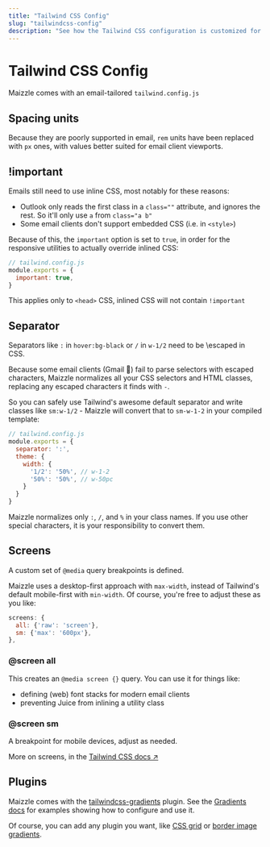 ```yaml
---
title: "Tailwind CSS Config"
slug: "tailwindcss-config"
description: "See how the Tailwind CSS configuration is customized for email development in Maizzle"
---
```


# Tailwind CSS Config

Maizzle comes with an email-tailored `tailwind.config.js`

## Spacing units

Because they are poorly supported in email, `rem` units have been replaced with `px` ones, with values better suited for email client viewports.

## !important

Emails still need to use inline CSS, most notably for these reasons:

- Outlook only reads the first class in a `class=""` attribute, and ignores the rest. 
  So it'll only use `a` from `class="a b"`
- Some email clients don't support embedded CSS (i.e. in `<style>`)

Because of this, the `important` option is set to `true`, in order for the responsive utilities to actually override inlined CSS:

```js
// tailwind.config.js
module.exports = {
  important: true,
}
```

<div class="bg-gray-100 border-l-4 border-gradient-b-ocean-light p-4 mb-4 text-md" role="alert">
  <div class="text-gray-600">This applies only to <code class="shiki-inline">&lt;head&gt;</code> CSS, inlined CSS will not contain <code class="shiki-inline">!important</code></div>
</div>

## Separator

Separators like `:` in `hover:bg-black` or `/` in `w-1/2` need to be \escaped in CSS. 

Because some email clients (Gmail 👀) fail to parse selectors with escaped characters, 
Maizzle normalizes all your CSS selectors and HTML classes, replacing any escaped characters it finds with `-`.

So you can safely use Tailwind's awesome default separator and write classes like `sm:w-1/2` - 
Maizzle will convert that to `sm-w-1-2` in your compiled template:

```js
// tailwind.config.js
module.exports = {
  separator: ':',
  theme: {
    width: {
      '1/2': '50%', // w-1-2
      '50%': '50%', // w-50pc
    }
  }
}
```

<div class="bg-gray-100 border-l-4 border-gradient-b-orange-dark p-4 mb-4 text-md" role="alert">
  <div class="text-gray-600">Maizzle normalizes only <code class="shiki-inline">:</code>, <code class="shiki-inline">/</code>, and <code class="shiki-inline">%</code> in your class names. If you use other special characters, it is your responsibility to convert them.</div>
</div>

## Screens

A custom set of `@media` query breakpoints is defined.

Maizzle uses a desktop-first approach with `max-width`, instead of Tailwind's default mobile-first with `min-width`. Of course, you're free to adjust these as you like:

```js
screens: {
  all: {'raw': 'screen'},
  sm: {'max': '600px'},
},
```

### @screen all
  
This creates an `@media screen {}` query. You can use it for things like: 
    
- defining (web) font stacks for modern email clients 
- preventing Juice from inlining a utility class

### @screen sm

A breakpoint for mobile devices, adjust as needed.

More on screens, in the [Tailwind CSS docs &nearr;](https://tailwindcss.com/docs/responsive-design)

## Plugins

Maizzle comes with the [tailwindcss-gradients](https://www.npmjs.com/package/tailwindcss-gradients) plugin.
See the [Gradients docs](/docs/gradients/) for examples showing how to configure and use it.

Of course, you can add any plugin you want, like [CSS grid](https://www.npmjs.com/package/tailwindcss-grid) or [border image gradients](https://www.npmjs.com/package/tailwindcss-border-gradients).
